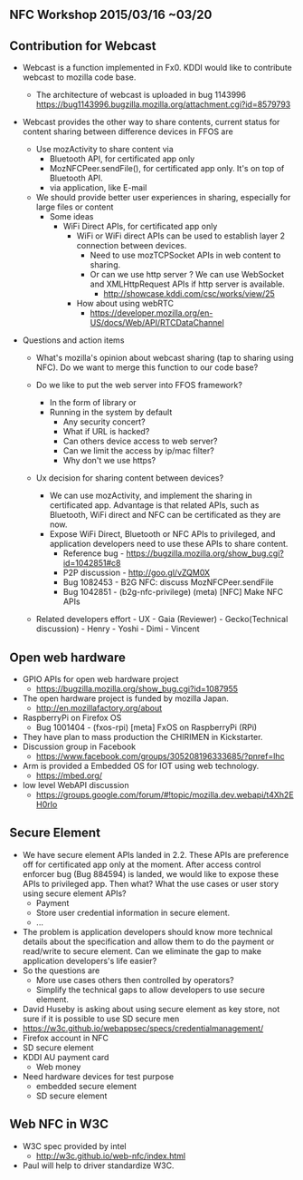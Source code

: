 ## NFC Workshop 2015/03/16 ~03/20 ##
## **Contribution for Webcast**  ##
 - Webcast is a function implemented in Fx0. KDDI would like to contribute webcast to mozilla code base. 
	 - The architecture of webcast is uploaded in bug 1143996 https://bug1143996.bugzilla.mozilla.org/attachment.cgi?id=8579793
	 
 - Webcast provides the other way to share contents, current status for content sharing between difference devices in FFOS are
	 - Use mozActivity to share content via
		 - Bluetooth API, for certificated app only 
		 - MozNFCPeer.sendFile(), for certificated app only. It's on top of Bluetooth API. 
		 - via application, like E-mail
	 - We should provide better user experiences in sharing, especially for large files or content
		 - Some ideas  
			 - WiFi Direct APIs, for certificated app only
				 - WiFi or WiFi direct APIs can be used to establish layer 2 connection between devices. 
					 - Need to use mozTCPSocket APIs in web content to sharing. 
					 - Or can we use http server ? We can use WebSocket and XMLHttpRequest APIs if http server is available.  
						 - http://showcase.kddi.com/csc/works/view/25
				 - How about using webRTC
					 - https://developer.mozilla.org/en-US/docs/Web/API/RTCDataChannel
 
 - Questions and action items
	- What's mozilla's opinion about webcast sharing (tap to sharing using NFC). Do we want to merge this function to our code base?
	- Do we like to put the web server into FFOS framework?
		 - In the form of library or 
		 - Running in the system by default
			 - Any security concert?
			 - What if URL is hacked? 
			 - Can others device access to web server? 
			 - Can we limit the access by ip/mac filter?
			 - Why don't we use https?
	 - Ux decision for sharing content between devices? 
		 - We can use mozActivity, and implement the sharing in certificated app. Advantage is that related APIs, such as Bluetooth, WiFi direct and NFC can be certificated as they are now. 
		 - Expose WiFi Direct, Bluetooth or NFC APIs to privileged, and application developers need to use these APIs to share content. 
			 - Reference bug - https://bugzilla.mozilla.org/show_bug.cgi?id=1042851#c8
			 - P2P discussion - http://goo.gl/vZQM0X
			 - Bug 1082453 - B2G NFC: discuss MozNFCPeer.sendFile
			 - Bug 1042851 - (b2g-nfc-privilege) (meta) [NFC] Make NFC APIs 

	- Related developers effort
			 - UX 
			 - Gaia (Reviewer)
			 - Gecko(Technical discussion)
				 - Henry
				 - Yoshi
				 - Dimi 
				 - Vincent

## **Open web hardware** ##
 - GPIO APIs for open web hardware project
	 - https://bugzilla.mozilla.org/show_bug.cgi?id=1087955
 - The open hardware project is funded by mozilla Japan.  
	 - http://en.mozillafactory.org/about
 - RaspberryPi on Firefox OS
	 - Bug 1001404 - (fxos-rpi) [meta] FxOS on RaspberryPi (RPi)
 - They have plan to mass production the CHIRIMEN in Kickstarter.
 - Discussion group in Facebook 	 
	 - https://www.facebook.com/groups/305208196333685/?pnref=lhc
 - Arm is provided a Embedded OS for IOT using web technology.
	 -  https://mbed.org/ 
 - low level WebAPI discussion 
	 - https://groups.google.com/forum/#!topic/mozilla.dev.webapi/t4Xh2EH0rIo

## Secure Element ##

 - We have secure element APIs landed in 2.2. These APIs are preference off for certificated app only at the moment. After access control enforcer bug (Bug 884594)  is landed, we would like to expose these APIs to privileged app. Then what? What the use cases or user story using secure element APIs?
	 -  Payment 
	 -  Store user credential information in secure element. 
	 -  ...
 - The problem is application developers should know more technical details about the specification and allow them to do the payment or read/write to secure element. Can we eliminate the gap to make application developers's life easier? 
 - So the questions are 
	 - More use cases others then controlled by operators?
	 - Simplify the technical gaps to allow developers to use secure element. 
 - David Huseby is asking about using secure element as key store, not sure if it is possible to use SD secure men 
 - https://w3c.github.io/webappsec/specs/credentialmanagement/
 - Firefox account in NFC 
 - SD secure element 
 - KDDI AU payment card
	 - Web money 
 - Need hardware devices for test purpose
	 - embedded secure element 
	 - SD secure element 



## Web NFC in W3C ##

 - W3C spec provided by intel
	 - http://w3c.github.io/web-nfc/index.html
 - Paul will help to driver standardize W3C. 

